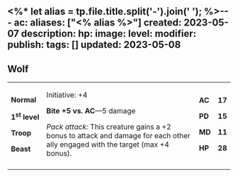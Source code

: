 <%* let alias = tp.file.title.split('-').join(' '); %>---
ac: 
aliases: ["<% alias %>"]
created: 2023-05-07
description: 
hp: 
image: 
level: 
modifier: 
publish: 
tags: []
updated: 2023-05-08
---

## Wolf

<table>
<colgroup>
<col style="width: 16%" />
<col style="width: 72%" />
<col style="width: 5%" />
<col style="width: 5%" />
</colgroup>
<tbody>
<tr class="odd">
<td><p><strong>Normal</strong></p>
<p><strong>1<sup>st</sup> level</strong></p>
<p><strong>Troop</strong></p>
<p><strong>Beast</strong></p></td>
<td><p>Initiative: +4</p>
<p><strong>Bite +5 vs. AC</strong>—5 damage</p>
<p><em>Pack attack:</em> This creature gains a +2 bonus to attack and
damage for each other ally engaged with the target (max +4
bonus).</p></td>
<td><p><strong>AC</strong></p>
<p><strong>PD</strong></p>
<p><strong>MD</strong></p>
<p><strong>HP</strong></p></td>
<td><p><strong>17</strong></p>
<p><strong>15</strong></p>
<p><strong>11</strong></p>
<p><strong>28</strong></p></td>
</tr>
<tr class="even">
<td></td>
<td></td>
<td></td>
<td></td>
</tr>
</tbody>
</table>
